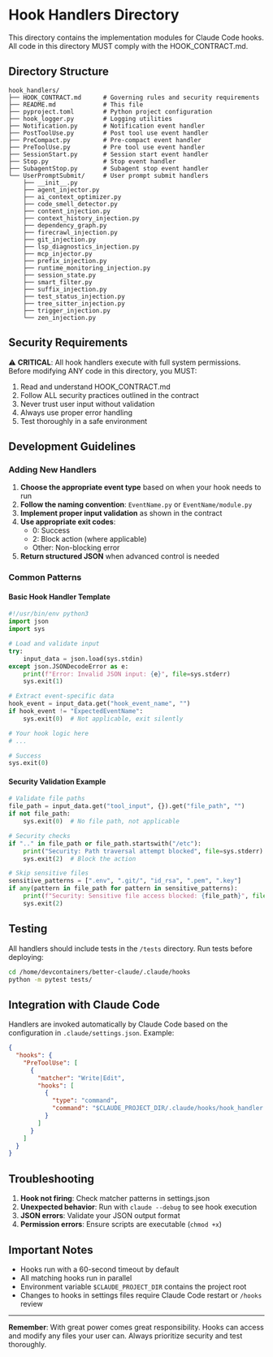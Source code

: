 # Hook Handlers Directory

This directory contains the implementation modules for Claude Code hooks. All code in this directory MUST comply with the HOOK_CONTRACT.md.

## Directory Structure

```
hook_handlers/
├── HOOK_CONTRACT.md      # Governing rules and security requirements
├── README.md             # This file
├── pyproject.toml        # Python project configuration
├── hook_logger.py        # Logging utilities
├── Notification.py       # Notification event handler
├── PostToolUse.py        # Post tool use event handler
├── PreCompact.py         # Pre-compact event handler
├── PreToolUse.py         # Pre tool use event handler
├── SessionStart.py       # Session start event handler
├── Stop.py               # Stop event handler
├── SubagentStop.py       # Subagent stop event handler
└── UserPromptSubmit/     # User prompt submit handlers
    ├── __init__.py
    ├── agent_injector.py
    ├── ai_context_optimizer.py
    ├── code_smell_detector.py
    ├── content_injection.py
    ├── context_history_injection.py
    ├── dependency_graph.py
    ├── firecrawl_injection.py
    ├── git_injection.py
    ├── lsp_diagnostics_injection.py
    ├── mcp_injector.py
    ├── prefix_injection.py
    ├── runtime_monitoring_injection.py
    ├── session_state.py
    ├── smart_filter.py
    ├── suffix_injection.py
    ├── test_status_injection.py
    ├── tree_sitter_injection.py
    ├── trigger_injection.py
    └── zen_injection.py
```

## Security Requirements

⚠️ **CRITICAL**: All hook handlers execute with full system permissions. Before modifying ANY code in this directory, you MUST:

1. Read and understand HOOK_CONTRACT.md
2. Follow ALL security practices outlined in the contract
3. Never trust user input without validation
4. Always use proper error handling
5. Test thoroughly in a safe environment

## Development Guidelines

### Adding New Handlers

1. **Choose the appropriate event type** based on when your hook needs to run
2. **Follow the naming convention**: `EventName.py` or `EventName/module.py`
3. **Implement proper input validation** as shown in the contract
4. **Use appropriate exit codes**:
   - 0: Success
   - 2: Block action (where applicable)
   - Other: Non-blocking error
5. **Return structured JSON** when advanced control is needed

### Common Patterns

#### Basic Hook Handler Template
```python
#!/usr/bin/env python3
import json
import sys

# Load and validate input
try:
    input_data = json.load(sys.stdin)
except json.JSONDecodeError as e:
    print(f"Error: Invalid JSON input: {e}", file=sys.stderr)
    sys.exit(1)

# Extract event-specific data
hook_event = input_data.get("hook_event_name", "")
if hook_event != "ExpectedEventName":
    sys.exit(0)  # Not applicable, exit silently

# Your hook logic here
# ...

# Success
sys.exit(0)
```

#### Security Validation Example
```python
# Validate file paths
file_path = input_data.get("tool_input", {}).get("file_path", "")
if not file_path:
    sys.exit(0)  # No file path, not applicable

# Security checks
if ".." in file_path or file_path.startswith("/etc"):
    print("Security: Path traversal attempt blocked", file=sys.stderr)
    sys.exit(2)  # Block the action

# Skip sensitive files
sensitive_patterns = [".env", ".git/", "id_rsa", ".pem", ".key"]
if any(pattern in file_path for pattern in sensitive_patterns):
    print(f"Security: Sensitive file access blocked: {file_path}", file=sys.stderr)
    sys.exit(2)
```

## Testing

All handlers should include tests in the `/tests` directory. Run tests before deploying:

```bash
cd /home/devcontainers/better-claude/.claude/hooks
python -m pytest tests/
```

## Integration with Claude Code

Handlers are invoked automatically by Claude Code based on the configuration in `.claude/settings.json`. Example:

```json
{
  "hooks": {
    "PreToolUse": [
      {
        "matcher": "Write|Edit",
        "hooks": [
          {
            "type": "command",
            "command": "$CLAUDE_PROJECT_DIR/.claude/hooks/hook_handler.py"
          }
        ]
      }
    ]
  }
}
```

## Troubleshooting

1. **Hook not firing**: Check matcher patterns in settings.json
2. **Unexpected behavior**: Run with `claude --debug` to see hook execution
3. **JSON errors**: Validate your JSON output format
4. **Permission errors**: Ensure scripts are executable (`chmod +x`)

## Important Notes

- Hooks run with a 60-second timeout by default
- All matching hooks run in parallel
- Environment variable `$CLAUDE_PROJECT_DIR` contains the project root
- Changes to hooks in settings files require Claude Code restart or `/hooks` review

---

**Remember**: With great power comes great responsibility. Hooks can access and modify any files your user can. Always prioritize security and test thoroughly.